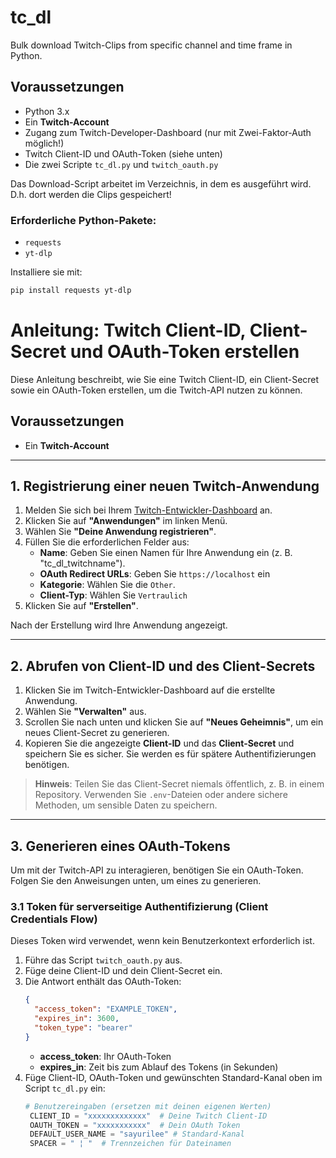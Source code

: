 # tc_dl
Bulk download Twitch-Clips from specific channel and time frame in Python.

## Voraussetzungen
- Python 3.x
- Ein **Twitch-Account**
- Zugang zum Twitch-Developer-Dashboard (nur mit Zwei-Faktor-Auth möglich!)
- Twitch Client-ID und OAuth-Token (siehe unten)
- Die zwei Scripte `tc_dl.py` und `twitch_oauth.py`

Das Download-Script arbeitet im Verzeichnis, in dem es ausgeführt wird. D.h. dort werden die Clips gespeichert!
  
### **Erforderliche Python-Pakete:**
- `requests`
- `yt-dlp`

Installiere sie mit:
```bash
pip install requests yt-dlp
```

# Anleitung: Twitch Client-ID, Client-Secret und OAuth-Token erstellen

Diese Anleitung beschreibt, wie Sie eine Twitch Client-ID, ein Client-Secret sowie ein OAuth-Token erstellen, um die Twitch-API nutzen zu können.

## Voraussetzungen
- Ein **Twitch-Account**

---

## 1. Registrierung einer neuen Twitch-Anwendung

1. Melden Sie sich bei Ihrem [Twitch-Entwickler-Dashboard](https://dev.twitch.tv/console) an.
2. Klicken Sie auf **"Anwendungen"** im linken Menü.
3. Wählen Sie **"Deine Anwendung registrieren"**.
4. Füllen Sie die erforderlichen Felder aus:
   - **Name**: Geben Sie einen Namen für Ihre Anwendung ein (z. B. "tc_dl_twitchname").
   - **OAuth Redirect URLs**: Geben Sie `https://localhost` ein
   - **Kategorie**: Wählen Sie die `Other`.
   - **Client-Typ**: Wählen Sie `Vertraulich`
5. Klicken Sie auf **"Erstellen"**.

Nach der Erstellung wird Ihre Anwendung angezeigt.

---

## 2. Abrufen von Client-ID und des Client-Secrets

1. Klicken Sie im Twitch-Entwickler-Dashboard auf die erstellte Anwendung.
2. Wählen Sie **"Verwalten"** aus.
3. Scrollen Sie nach unten und klicken Sie auf **"Neues Geheimnis"**, um ein neues Client-Secret zu generieren.
4. Kopieren Sie die angezeigte **Client-ID** und das **Client-Secret** und speichern Sie es sicher. Sie werden es für spätere Authentifizierungen benötigen.

> **Hinweis**: Teilen Sie das Client-Secret niemals öffentlich, z. B. in einem Repository. Verwenden Sie `.env`-Dateien oder andere sichere Methoden, um sensible Daten zu speichern.

---

## 3. Generieren eines OAuth-Tokens

Um mit der Twitch-API zu interagieren, benötigen Sie ein OAuth-Token. Folgen Sie den Anweisungen unten, um eines zu generieren.

### 3.1 Token für serverseitige Authentifizierung (Client Credentials Flow)
Dieses Token wird verwendet, wenn kein Benutzerkontext erforderlich ist.

1. Führe das Script `twitch_oauth.py` aus.
2. Füge deine Client-ID und dein Client-Secret ein.
3. Die Antwort enthält das OAuth-Token:
   ```json
   {
     "access_token": "EXAMPLE_TOKEN",
     "expires_in": 3600,
     "token_type": "bearer"
   }
   ```
   - **access_token**: Ihr OAuth-Token
   - **expires_in**: Zeit bis zum Ablauf des Tokens (in Sekunden)
4. Füge Client-ID, OAuth-Token und gewünschten Standard-Kanal oben im Script `tc_dl.py` ein:
   ```python
   # Benutzereingaben (ersetzen mit deinen eigenen Werten)
    CLIENT_ID = "xxxxxxxxxxxxx"  # Deine Twitch Client-ID
    OAUTH_TOKEN = "xxxxxxxxxxx"  # Dein OAuth Token
    DEFAULT_USER_NAME = "sayurilee" # Standard-Kanal
    SPACER = " ¦ "  # Trennzeichen für Dateinamen
    ```

